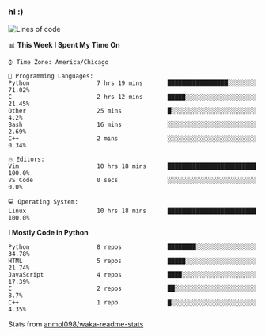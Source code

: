 ### hi :)

<!--START_SECTION:waka-->
![Lines of code](https://img.shields.io/badge/From%20Hello%20World%20I%27ve%20Written-794614%20lines%20of%20code-blue)

📊 **This Week I Spent My Time On** 

```text
⌚︎ Time Zone: America/Chicago

💬 Programming Languages: 
Python                   7 hrs 19 mins       █████████████████░░░░░░░░   71.02% 
C                        2 hrs 12 mins       █████░░░░░░░░░░░░░░░░░░░░   21.45% 
Other                    25 mins             █░░░░░░░░░░░░░░░░░░░░░░░░   4.2% 
Bash                     16 mins             ░░░░░░░░░░░░░░░░░░░░░░░░░   2.69% 
C++                      2 mins              ░░░░░░░░░░░░░░░░░░░░░░░░░   0.34%

🔥 Editors: 
Vim                      10 hrs 18 mins      █████████████████████████   100.0% 
VS Code                  0 secs              ░░░░░░░░░░░░░░░░░░░░░░░░░   0.0%

💻 Operating System: 
Linux                    10 hrs 18 mins      █████████████████████████   100.0%

```

**I Mostly Code in Python** 

```text
Python                   8 repos             ████████░░░░░░░░░░░░░░░░░   34.78% 
HTML                     5 repos             █████░░░░░░░░░░░░░░░░░░░░   21.74% 
JavaScript               4 repos             ████░░░░░░░░░░░░░░░░░░░░░   17.39% 
C                        2 repos             ██░░░░░░░░░░░░░░░░░░░░░░░   8.7% 
C++                      1 repo              █░░░░░░░░░░░░░░░░░░░░░░░░   4.35%

```



<!--END_SECTION:waka-->

Stats from [anmol098/waka-readme-stats](https://github.com/anmol098/waka-readme-stats)